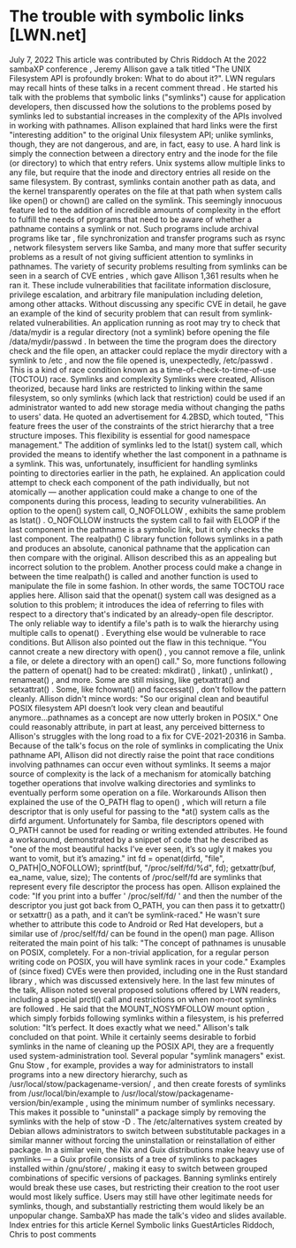 # The trouble with symbolic links [LWN.net]

July 7, 2022
This article was contributed by Chris Riddoch
At the
2022 sambaXP conference
,
Jeremy Allison gave a talk titled "The UNIX Filesystem API is
profoundly broken: What to do about it?". LWN regulars may recall hints of
these talks in a recent
comment
thread
.  He started his talk with the problems that symbolic links
("symlinks")
cause for application developers, then discussed how the solutions to
the problems posed by symlinks led to substantial increases in the
complexity of the APIs involved in working with pathnames.
Allison explained that hard links were the first "interesting addition"
to the original Unix filesystem API; unlike symlinks, though, they are not
dangerous, and are, in fact, easy to use.  A hard link is simply the connection between
a directory entry and the inode for the file (or directory) to which that
entry refers.  Unix systems allow multiple links to any file, but require
that the inode and directory entries all reside on the same filesystem.
By contrast, symlinks contain another path as data, and
the kernel transparently operates on the file at that path when system calls
like
open()
or
chown()
are called on the symlink.  This
seemingly innocuous feature led to the addition of incredible amounts of
complexity in the effort to fulfill the needs of programs that need to be
aware of whether a pathname contains a symlink or not.  Such programs
include archival programs like
tar
, file synchronization and transfer
programs such as
rsync
, network filesystem servers like Samba, and
many more that suffer security 
problems as a result of not giving sufficient attention to symlinks in
pathnames.
The variety of security problems resulting from symlinks can be seen in a
search
of
CVE entries
, which gave Allison 1,361 results when he ran it.  These include
vulnerabilities that facilitate information disclosure, privilege
escalation, and arbitrary file manipulation including deletion, among other
attacks.  Without discussing any specific CVE in detail, he gave an
example of the kind of security problem that can result from
symlink-related vulnerabilities.
An application running as root may try to check that
/data/mydir
is a regular directory (not a symlink) before opening
the file
/data/mydir/passwd
.  In between the
time the program does the directory check and the file open, an attacker
could replace the
mydir
directory with a symlink to
/etc
,
and now the file opened is, unexpectedly,
/etc/passwd
.  This is a
kind of race condition known as a
time-of-check-to-time-of-use
(TOCTOU)
race.
Symlinks and complexity
Symlinks were created, Allison theorized, because hard links are
restricted to linking within the same filesystem, so only symlinks (which
lack that restriction) could be
used if an administrator wanted to add new storage media without changing
the paths to users' data.  He quoted an advertisement for 4.2BSD,
which touted, "This feature frees the user of the constraints of the strict
hierarchy that a tree structure imposes. This flexibility is essential for
good namespace management."
The addition of symlinks led to the
lstat()
system call, which provided the means to identify whether the last
component in a pathname is a symlink.  This was, unfortunately,
insufficient for handling symlinks pointing to directories earlier in the
path, he explained.  An application could attempt to check each component
of the path individually, but not atomically — another application
could make a change to one of the components during this process, leading
to security vulnerabilities.
An option to the
open()
system call,
O_NOFOLLOW
, exhibits
the same problem as
lstat()
.
O_NOFOLLOW
instructs the
system call to fail with
ELOOP
if the last component in the
pathname is a symbolic link, but it
only
checks the last component.  The
realpath()
C library function follows symlinks in a path and produces 
an absolute, canonical pathname that the application can then compare with
the original.  Allison described this as an appealing but incorrect
solution to the problem.  Another process could make a change in between
the time
realpath()
is called and another function is used to
manipulate the file in some fashion.  In other words, the same TOCTOU race
applies here.
Allison said that the
openat()
system call was designed as a
solution to this problem; it introduces the idea of referring to files with respect
to a directory that's indicated by an already-open file descriptor.  The
only reliable way to identify a file's path is to walk the hierarchy using
multiple calls to
openat()
.  Everything else would be vulnerable
to race conditions.
But Allison also pointed out the flaw in this technique. "You cannot
create a new directory with
open()
, you cannot remove a file, unlink a
file, or delete a directory with an
open()
call."  So, more functions
following the pattern of
openat()
had to be created:
mkdirat()
,
linkat()
,
unlinkat()
,
renameat()
,
and more.  Some are still missing, like
getxattrat()
and
setxattrat()
.  Some, like
fchownat()
and
faccessat()
, 
don't follow the pattern cleanly.
Allison didn't mince words: "So our original clean and beautiful POSIX
filesystem API doesn’t look very clean and beautiful anymore...pathnames as
a concept are now utterly broken in POSIX."  One could reasonably
attribute, in part at least,
any perceived bitterness to Allison's struggles with the
long road 
to a fix for CVE-2021-20316
in Samba.
Because of the talk's focus on the role of symlinks in complicating the
Unix pathname API, Allison did not directly raise the point that race
conditions involving pathnames can occur even without symlinks.
It seems a major source of complexity is the lack of a mechanism for
atomically batching together operations that involve walking directories
and symlinks to eventually perform some operation on a file.
Workarounds
Allison then explained the use of the
O_PATH
flag to
open()
, which will return a file descriptor that is only useful
for passing to the
*at()
system calls as the
dirfd
argument.  Unfortunately for Samba, file descriptors opened with
O_PATH
cannot be used for reading
or writing extended attributes.  He found a workaround, demonstrated by a snippet
of code that he described as "one of the most beautiful hacks I’ve ever
seen, it’s so ugly it makes you want to vomit, but it’s amazing."
int fd = openat(dirfd, "file", O_PATH|O_NOFOLLOW);
    sprintf(buf, "/proc/self/fd/%d", fd);
    getxattr(buf, ea_name, value, size);
The contents of
/proc/self/fd
are symlinks that represent every
file descriptor the process has open.  Allison explained the code: "If you
print into a buffer '
/proc/self/fd/
' and then the number of the
descriptor you just got back from O_PATH, you can then pass it to
getxattr()
or
setxattr()
as a path, and it can’t be
symlink-raced." He wasn't sure
whether to attribute this code to Android or Red Hat developers, but a
similar use of
/proc/self/fd/
can be found in the
open()
man page.
Allison reiterated the main point of his talk: "The concept of
pathnames is unusable on POSIX, completely. For a non-trivial application,
for a regular person writing code on POSIX, you will have symlink races in
your code."
Examples of (since fixed) CVEs were then provided, including one in the
Rust
standard library
, which was
discussed
extensively
here.  In the last few minutes of the talk, Allison
noted several proposed solutions offered by LWN readers, including
a special
prctl()
call
and
restrictions on when non-root
symlinks are followed
.  He said that the
MOUNT_NOSYMFOLLOW
mount
option
, which simply forbids following symlinks within a filesystem, is
his preferred solution: "It’s perfect. It does exactly what we need."
Allison's talk concluded on that point.
While it certainly seems desirable to forbid symlinks in the name of
cleaning up the POSIX API, they are a frequently used system-administration tool.
Several popular "symlink managers" exist.
Gnu Stow
, for example,
provides a way for
administrators to install programs into a new directory hierarchy, such as
/usr/local/stow/packagename-version/
, and then create forests of
symlinks from
/usr/local/bin/example
to
/usr/local/stow/packagename-version/bin/example
, using the minimum
number of symlinks necessary.  This makes it possible to "uninstall" a
package simply by removing the symlinks with the help of
stow -D
.
The
/etc/alternatives
system created by Debian allows
administrators to switch between substitutable packages in a similar
manner without forcing the uninstallation or reinstallation of either
package. In a similar vein, the
Nix
and
Guix
distributions make heavy use of
symlinks — a Guix profile consists of a tree of symlinks to packages
installed within
/gnu/store/
, making it easy to switch between
grouped combinations of specific versions of packages.
Banning symlinks entirely would break these use cases, but restricting
their creation to the root user would most likely suffice.  Users may still have
other legitimate needs for symlinks, though, and substantially restricting
them would likely be an unpopular change.
SambaXP has made the talk's
video
and
slides
available.
Index entries for this article
Kernel
Symbolic links
GuestArticles
Riddoch, Chris
to post comments